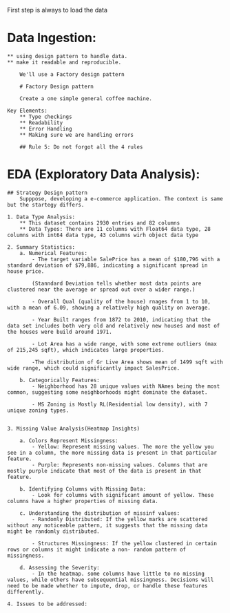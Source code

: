 First step is always to load the data

# Data Ingestion:

    ** using design pattern to handle data.
    ** make it readable and reproducible.

        We'll use a Factory design pattern

        # Factory Design pattern

        Create a one simple general coffee machine.

    Key Elements:
        ** Type checkings
        ** Readability
        ** Error Handling
        ** Making sure we are handling errors

        ## Rule 5: Do not forgot all the 4 rules

# EDA (Exploratory Data Analysis):

    ## Strategy Design pattern
        Supppose, developing a e-commerce application. The context is same but the startegy differs.

    1. Data Type Analysis:
        ** This dataset contains 2930 entries and 82 columns
        ** Data Types: There are 11 columns with Float64 data type, 28 columns with int64 data type, 43 columns wirh object data type

    2. Summary Statistics:
        a. Numerical Features:
            - The target variable SalePrice has a mean of $180,796 with a standard deviation of $79,886, indicating a significant spread in house price.
            
            (Stanndard Deviation tells whether most data points are clustered near the average or spread out over a wider range.)
            
            - Overall Qual (quality of the house) rnages from 1 to 10, with a mean of 6.09, showing a relatively high quality on average.

            - Year Built ranges from 1872 to 2010, indicating that the data set includes both very old and relatively new houses and most of the houses were build around 1971.

            - Lot Area has a wide range, with some extreme outliers (max of 215,245 sqft), which indicates large properties.

            -The distribution of Gr Live Area shows mean of 1499 sqft with wide range, which could significantly impact SalesPrice.

        b. Categorically Features:
            - Neighborhood has 28 unique values with NAmes being the most common, suggesting some neighborhoods might dominate the dataset.

            - MS Zoning is Mostly RL(Residential low density), with 7 unique zoning types.

        
    3. Missing Value Analysis(Heatmap Insights)

        a. Colors Represent Missingness:
            - Yellow: Represent missing values. The more the yellow you see in a column, the more missing data is present in that particular feature.
            - Purple: Represents non-missing values. Columns that are mostly purple indicate that most of the data is present in that feature.

        b. Identifying Columns with Missing Data:
            - Look for columns with significant amount of yellow. These columns have a higher properties of missing data.
        
        c. Understanding the distribution of missinf values:
            - Randomly Distributed: If the yellow marks are scattered without any noticeable pattern, it suggests that the missing data might be randomly distributed.

            - Structures Missingness: If the yellow clustered in certain rows or columns it might indicate a non- random pattern of missingness.

        d. Assessing the Severity:
            - In the heatmap. some columns have little to no missing values, while others have subsequential missingness. Decisions will need to be made whether to impute, drop, or handle these features differently.

    4. Issues to be addressed:
        



